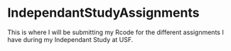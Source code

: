 # IndependantStudyAssignments
This is where I will be submitting my Rcode for the different assignments I have during my Independant Study at USF.
